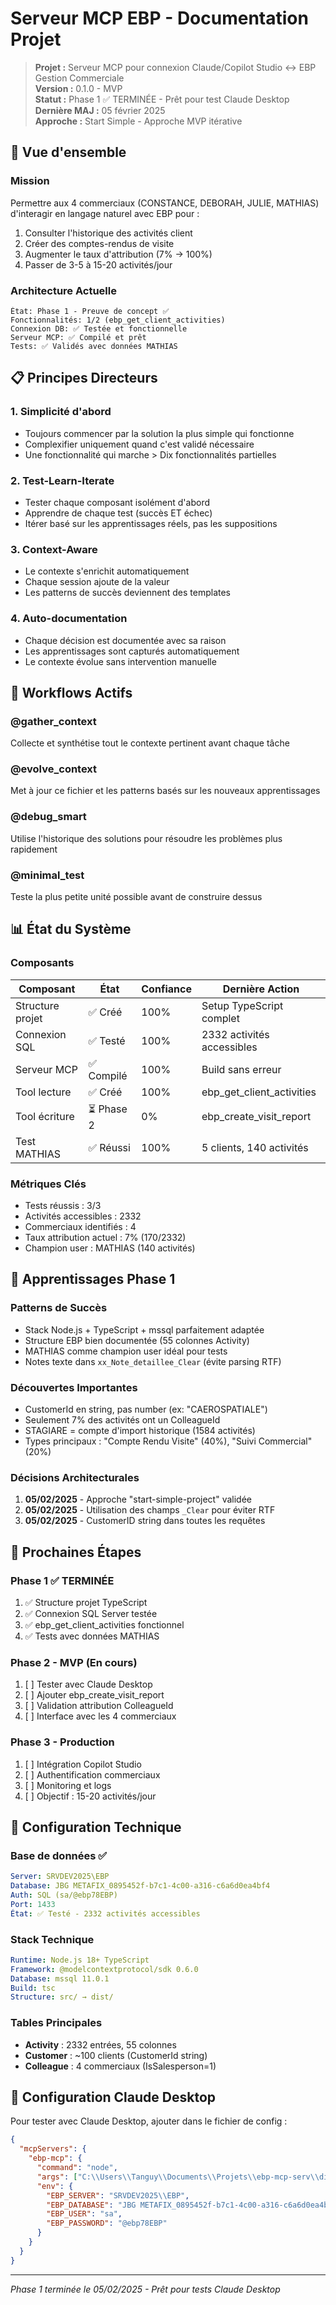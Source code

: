 # Serveur MCP EBP - Documentation Projet

> **Projet :** Serveur MCP pour connexion Claude/Copilot Studio ↔ EBP Gestion Commerciale  
> **Version :** 0.1.0 - MVP  
> **Statut :** Phase 1 ✅ TERMINÉE - Prêt pour test Claude Desktop  
> **Dernière MAJ :** 05 février 2025  
> **Approche :** Start Simple - Approche MVP itérative

## 🎯 Vue d'ensemble

### Mission
Permettre aux 4 commerciaux (CONSTANCE, DEBORAH, JULIE, MATHIAS) d'interagir en langage naturel avec EBP pour :
1. Consulter l'historique des activités client
2. Créer des comptes-rendus de visite
3. Augmenter le taux d'attribution (7% → 100%)
4. Passer de 3-5 à 15-20 activités/jour

### Architecture Actuelle
```
État: Phase 1 - Preuve de concept ✅
Fonctionnalités: 1/2 (ebp_get_client_activities)
Connexion DB: ✅ Testée et fonctionnelle
Serveur MCP: ✅ Compilé et prêt
Tests: ✅ Validés avec données MATHIAS
```

## 📋 Principes Directeurs

### 1. **Simplicité d'abord** 
- Toujours commencer par la solution la plus simple qui fonctionne
- Complexifier uniquement quand c'est validé nécessaire
- Une fonctionnalité qui marche > Dix fonctionnalités partielles

### 2. **Test-Learn-Iterate**
- Tester chaque composant isolément d'abord
- Apprendre de chaque test (succès ET échec)
- Itérer basé sur les apprentissages réels, pas les suppositions

### 3. **Context-Aware**
- Le contexte s'enrichit automatiquement
- Chaque session ajoute de la valeur
- Les patterns de succès deviennent des templates

### 4. **Auto-documentation**
- Chaque décision est documentée avec sa raison
- Les apprentissages sont capturés automatiquement
- Le contexte évolue sans intervention manuelle

## 🔄 Workflows Actifs

### @gather_context
Collecte et synthétise tout le contexte pertinent avant chaque tâche

### @evolve_context  
Met à jour ce fichier et les patterns basés sur les nouveaux apprentissages

### @debug_smart
Utilise l'historique des solutions pour résoudre les problèmes plus rapidement

### @minimal_test
Teste la plus petite unité possible avant de construire dessus

## 📊 État du Système

### Composants
| Composant | État | Confiance | Dernière Action |
|-----------|------|-----------|-----------------|
| Structure projet | ✅ Créé | 100% | Setup TypeScript complet |
| Connexion SQL | ✅ Testé | 100% | 2332 activités accessibles |
| Serveur MCP | ✅ Compilé | 100% | Build sans erreur |
| Tool lecture | ✅ Créé | 100% | ebp_get_client_activities |
| Tool écriture | ⏳ Phase 2 | 0% | ebp_create_visit_report |
| Test MATHIAS | ✅ Réussi | 100% | 5 clients, 140 activités |

### Métriques Clés
- Tests réussis : 3/3
- Activités accessibles : 2332
- Commerciaux identifiés : 4
- Taux attribution actuel : 7% (170/2332)
- Champion user : MATHIAS (140 activités)

## 🧠 Apprentissages Phase 1

### Patterns de Succès
- Stack Node.js + TypeScript + mssql parfaitement adaptée
- Structure EBP bien documentée (55 colonnes Activity)
- MATHIAS comme champion user idéal pour tests
- Notes texte dans `xx_Note_detaillee_Clear` (évite parsing RTF)

### Découvertes Importantes
- CustomerId en string, pas number (ex: "CAEROSPATIALE")
- Seulement 7% des activités ont un ColleagueId
- STAGIARE = compte d'import historique (1584 activités)
- Types principaux : "Compte Rendu Visite" (40%), "Suivi Commercial" (20%)

### Décisions Architecturales
1. **05/02/2025** - Approche "start-simple-project" validée
2. **05/02/2025** - Utilisation des champs `_Clear` pour éviter RTF
3. **05/02/2025** - CustomerID string dans toutes les requêtes

## 🎯 Prochaines Étapes

### Phase 1 ✅ TERMINÉE
1. ✅ Structure projet TypeScript
2. ✅ Connexion SQL Server testée
3. ✅ ebp_get_client_activities fonctionnel
4. ✅ Tests avec données MATHIAS

### Phase 2 - MVP (En cours)
1. [ ] Tester avec Claude Desktop
2. [ ] Ajouter ebp_create_visit_report
3. [ ] Validation attribution ColleagueId
4. [ ] Interface avec les 4 commerciaux

### Phase 3 - Production
1. [ ] Intégration Copilot Studio
2. [ ] Authentification commerciaux
3. [ ] Monitoring et logs
4. [ ] Objectif : 15-20 activités/jour

## 🔧 Configuration Technique

### Base de données ✅
```yaml
Server: SRVDEV2025\EBP
Database: JBG METAFIX_0895452f-b7c1-4c00-a316-c6a6d0ea4bf4
Auth: SQL (sa/@ebp78EBP)
Port: 1433
État: ✅ Testé - 2332 activités accessibles
```

### Stack Technique
```yaml
Runtime: Node.js 18+ TypeScript
Framework: @modelcontextprotocol/sdk 0.6.0
Database: mssql 11.0.1
Build: tsc
Structure: src/ → dist/
```

### Tables Principales
- **Activity** : 2332 entrées, 55 colonnes
- **Customer** : ~100 clients (CustomerId string)
- **Colleague** : 4 commerciaux (IsSalesperson=1)

## 📝 Configuration Claude Desktop

Pour tester avec Claude Desktop, ajouter dans le fichier de config :

```json
{
  "mcpServers": {
    "ebp-mcp": {
      "command": "node",
      "args": ["C:\\Users\\Tanguy\\Documents\\Projets\\ebp-mcp-serv\\dist\\index.js"],
      "env": {
        "EBP_SERVER": "SRVDEV2025\\EBP",
        "EBP_DATABASE": "JBG METAFIX_0895452f-b7c1-4c00-a316-c6a6d0ea4bf4",
        "EBP_USER": "sa",
        "EBP_PASSWORD": "@ebp78EBP"
      }
    }
  }
}
```

---

*Phase 1 terminée le 05/02/2025 - Prêt pour tests Claude Desktop*